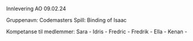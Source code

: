 Innlevering AO 09.02.24

Gruppenavn: Codemasters
Spill: Binding of Isaac

Kompetanse til medlemmer:
Sara - 
Idris - 
Fredric - 
Fredrik - 
Ella - 
Kenan - 



